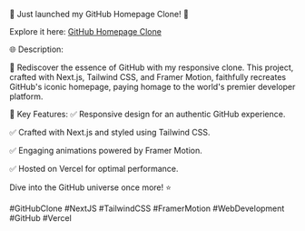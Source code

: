 🚀 Just launched my GitHub Homepage Clone! 🌟

Explore it here: [GitHub Homepage Clone](https://github-homepage-clone-by-shashi.vercel.app/)


🌐 Description:

📌 Rediscover the essence of GitHub with my responsive clone. This project, crafted with Next.js, Tailwind CSS, and Framer Motion, faithfully recreates GitHub's iconic homepage, paying homage to the world's premier developer platform.


🚀 Key Features:
✅ Responsive design for an authentic GitHub experience.

✅ Crafted with Next.js and styled using Tailwind CSS.

✅ Engaging animations powered by Framer Motion.

✅ Hosted on Vercel for optimal performance.


Dive into the GitHub universe once more! ⭐️


#GitHubClone #NextJS #TailwindCSS #FramerMotion #WebDevelopment #GitHub #Vercel